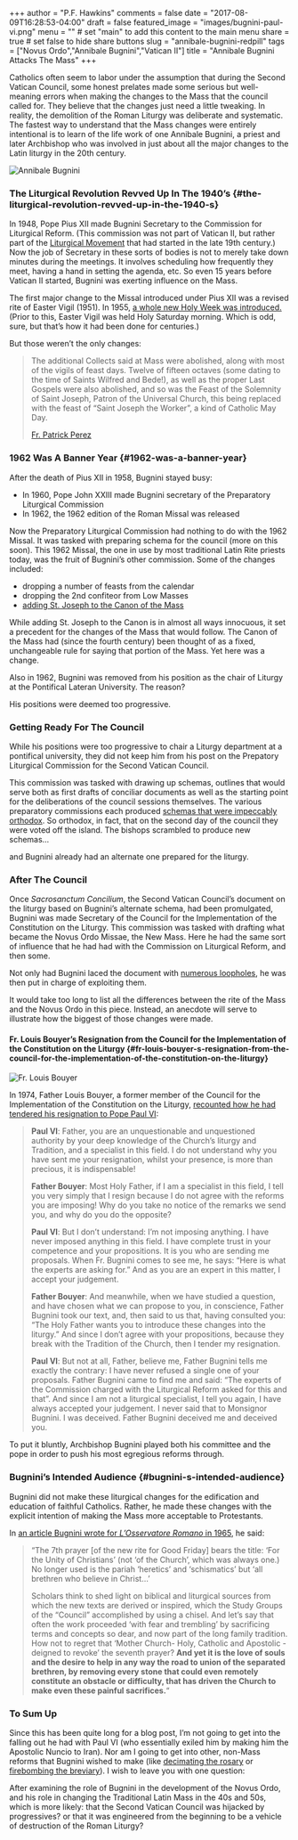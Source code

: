 +++
author = "P.F. Hawkins"
comments = false
date = "2017-08-09T16:28:53-04:00"
draft = false
featured_image = "images/bugnini-paul-vi.png"
menu = ""		# set "main" to add this content to the main menu
share = true	# set false to hide share buttons
slug = "annibale-bugnini-redpill"
tags = ["Novus Ordo","Annibale Bugnini","Vatican II"]
title = "Annibale Bugnini Attacks The Mass"
+++

Catholics often seem to labor under the assumption that during the
Second Vatican Council, some honest prelates made some serious but
well-meaning errors when making the changes to the Mass that the council
called for. They believe that the changes just need a little tweaking.
In reality, the demolition of the Roman Liturgy was deliberate and
systematic. The fastest way to understand that the Mass changes were
entirely intentional is to learn of the life work of one Annibale
Bugnini, a priest and later Archbishop who was involved in just about
all the major changes to the Latin liturgy in the 20th century.

![Annibale
Bugnini](/images/bugnini-headshot.png)

### The Liturgical Revolution Revved Up In The 1940’s {#the-liturgical-revolution-revved-up-in-the-1940-s}

In 1948, Pope Pius XII made Bugnini Secretary to the Commission for
Liturgical Reform. (This commission was not part of Vatican II, but
rather part of the [Liturgical
Movement](https://en.wikipedia.org/wiki/Liturgical_Movement) that had
started in the late 19th century.) Now the job of Secretary in these
sorts of bodies is not to merely take down minutes during the meetings.
It involves scheduling how frequently they meet, having a hand in
setting the agenda, etc. So even 15 years before Vatican II started,
Bugnini was exerting influence on the Mass.

The first major change to the Missal introduced under Pius XII was a
revised rite of Easter Vigil (1951). In 1955, [a whole new Holy Week was
introduced.](http://www.lmschairman.org/2013/04/position-paper-on-holy-week-part-ii.html)
(Prior to this, Easter Vigil was held Holy Saturday morning. Which is
odd, sure, but that’s how it had been done for centuries.)

But those weren’t the only changes:

> The additional Collects said at Mass were abolished, along with most
> of the vigils of feast days. Twelve of fifteen octaves (some dating to
> the time of Saints Wilfred and Bede!), as well as the proper Last
> Gospels were also abolished, and so was the Feast of the Solemnity of
> Saint Joseph, Patron of the Universal Church, this being replaced with
> the feast of “Saint Joseph the Worker”, a kind of Catholic May Day.
>
> [Fr. Patrick
> Perez](https://www.traditioninaction.org/HotTopics/f014ht_MissalCrisis_Perez.htm)

### 1962 Was A Banner Year {#1962-was-a-banner-year}

After the death of Pius XII in 1958, Bugnini stayed busy:

-   In 1960, Pope John XXIII made Bugnini secretary of the Preparatory
    Liturgical Commission
-   In 1962, the 1962 edition of the Roman Missal was released

Now the Preparatory Liturgical Commission had nothing to do with the
1962 Missal. It was tasked with preparing schema for the council (more
on this soon). This 1962 Missal, the one in use by most traditional
Latin Rite priests today, was the fruit of Bugnini’s other commission.
Some of the changes included:

-   dropping a number of feasts from the calendar
-   dropping the 2nd confiteor from Low Masses
-   [adding St. Joseph to the Canon of the Mass](https://rorate-caeli.blogspot.com/2012/11/1962-missal-at-50-saint-joseph-is-added.html)

While adding St. Joseph to the Canon is in almost all ways innocuous, it
set a precedent for the changes of the Mass that would follow. The Canon
of the Mass had (since the fourth century) been thought of as a fixed,
unchangeable rule for saying that portion of the Mass. Yet here was a
change.

Also in 1962, Bugnini was removed from his position as the chair of
Liturgy at the Pontifical Lateran University. The reason?

His positions were deemed too progressive.

### Getting Ready For The Council

While his positions were too progressive to chair a Liturgy department
at a pontifical university, they did not keep him from his post on the
Prepatory Liturgical Commission for the Second Vatican Council.

This commission was tasked with drawing up schemas, outlines that would
serve both as first drafts of conciliar documents as well as the
starting point for the deliberations of the council sessions themselves.
The various preparatory commissions each produced [schemas that were
impeccably orthodox](http://www.unamsanctamcatholicam.com/history/79-history/421-original-vatican-ii-schemas.html).
So orthodox, in fact, that on the second day of the council they were
voted off the island. The bishops scrambled to produce new schemas…

and Bugnini already had an alternate one prepared for the liturgy.

### After The Council

Once *Sacrosanctum Concilium*, the Second Vatican Council’s document on
the liturgy based on Bugnini’s alternate schema, had been promulgated,
Bugnini was made Secretary of the Council for the Implementation of the
Constitution on the Liturgy. This commission was tasked with drafting
what became the Novus Ordo Missae, the New Mass. Here he had the same
sort of influence that he had had with the Commission on Liturgical
Reform, and then some.

Not only had Bugnini laced the document with [numerous
loopholes](https://www.freerepublic.com/focus/f-religion/970035/posts),
he was then put in charge of exploiting them.

It would take too long to list all the differences between the rite of
the Mass and the Novus Ordo in this piece. Instead, an anecdote will
serve to illustrate how the biggest of those changes were made.

#### Fr. Louis Bouyer’s Resignation from the Council for the Implementation of the Constitution on the Liturgy {#fr-louis-bouyer-s-resignation-from-the-council-for-the-implementation-of-the-constitution-on-the-liturgy}

![Fr. Louis
Bouyer](/images/fr_louis_bouyer1000.jpg)

In 1974, Father Louis Bouyer, a former member of the Council for the
Implementation of the Constitution on the Liturgy, [recounted how he had
tendered his resignation to Pope Paul
VI](https://rugwig.blogspot.com/2013/12/louis-bouyers-resignation-from-paul-vis.html):

> **Paul VI**: Father, you are an unquestionable and unquestioned
> authority by your deep knowledge of the Church’s liturgy and
> Tradition, and a specialist in this field. I do not understand why you
> have sent me your resignation, whilst your presence, is more than
> precious, it is indispensable!
>
> **Father Bouyer**: Most Holy Father, if I am a specialist in this
> field, I tell you very simply that I resign because I do not agree
> with the reforms you are imposing! Why do you take no notice of the
> remarks we send you, and why do you do the opposite?
>
> **Paul VI**: But I don’t understand: I’m not imposing anything. I have
> never imposed anything in this field. I have complete trust in your
> competence and your propositions. It is you who are sending me
> proposals. When Fr. Bugnini comes to see me, he says: “Here is what
> the experts are asking for.” And as you are an expert in this matter,
> I accept your judgement.
>
> **Father Bouyer**: And meanwhile, when we have studied a question, and
> have chosen what we can propose to you, in conscience, Father Bugnini
> took our text, and, then said to us that, having consulted you: “The
> Holy Father wants you to introduce these changes into the liturgy.”
> And since I don’t agree with your propositions, because they break
> with the Tradition of the Church, then I tender my resignation.
>
> **Paul VI**: But not at all, Father, believe me, Father Bugnini tells
> me exactly the contrary: I have never refused a single one of your
> proposals. Father Bugnini came to find me and said: “The experts of
> the Commission charged with the Liturgical Reform asked for this and
> that”. And since I am not a liturgical specialist, I tell you again, I
> have always accepted your judgement. I never said that to Monsignor
> Bugnini. I was deceived. Father Bugnini deceived me and deceived you.

To put it bluntly, Archbishop Bugnini played both his committee and the
pope in order to push his most egregious reforms through.

### Bugnini’s Intended Audience {#bugnini-s-intended-audience}

Bugnini did not make these liturgical changes for the edification and
education of faithful Catholics. Rather, he made these changes with the
explicit intention of making the Mass more acceptable to Protestants.

In [an article Bugnini wrote for *L’Osservatore Romano* in
1965](https://queenofmartyrspress.blogspot.com/2011/12/for-record-and-from-source-what-bugnini.html),
he said:

> “The 7th prayer [of the new rite for Good Friday] bears the title:
> ‘For the Unity of Christians’ (not ‘of the Church’, which was always
> one.) No longer used is the pariah ‘heretics’ and ‘schismatics’ but
> ‘all brethren who believe in Christ…’
>
> Scholars think to shed light on biblical and liturgical sources from
> which the new texts are derived or inspired, which the Study Groups of
> the “Council” accomplished by using a chisel. And let’s say that often
> the work proceeded ‘with fear and trembling’ by sacrificing terms and
> concepts so dear, and now part of the long family tradition. How not
> to regret that ‘Mother Church- Holy, Catholic and Apostolic - deigned
> to revoke’ the seventh prayer? **And yet it is the love of souls and
> the desire to help in any way the road to union of the separated
> brethren, by removing every stone that could even remotely constitute
> an obstacle or difficulty, that has driven the Church to make even
> these painful sacrifices.**“

### To Sum Up

Since this has been quite long for a blog post, I’m not going to get
into the falling out he had with Paul VI (who essentially exiled him by
making him the Apostolic Nuncio to Iran). Nor am I going to get into
other, non-Mass reforms that Bugnini wished to make (like [decimating
the
rosary](https://veneremurcernui.wordpress.com/2013/03/25/anibale-bugnini-prime-architect-of-the-novus-ordo-also-wanted-to-wreck-the-rosary/)
or [firebombing the
breviary](https://athanasiuscm.org/2014/06/07/thoughts-on-the-divine-office/)).
I wish to leave you with one question:

After examining the role of Bugnini in the development of the Novus
Ordo, and his role in changing the Traditional Latin Mass in the 40s and
50s, which is more likely: that the Second Vatican Council was hijacked
by progressives? or that it was engineered from the beginning to be a
vehicle of destruction of the Roman Liturgy?

